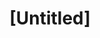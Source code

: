 ---
pid: rs398
title: "[Untitled]"
location_transcription: 
coordinates: "[-75.171717266773, 39.949424419148]"
zipcode: '19125'
gen_neighborhood: River Wards
neighborhood: Fishtown,Kensington
outside_phl: 
age: '31'
age_range: 30-39
instagram: 
image_file_name: rs_398.jpg
proposal_transcription: I am a Philadelphia Public School teacher.  Please give me
  something beautiful to view during the free time that I am not working to aid and
  improve our ailing society.  I agree with the message of the project, but not with
  the conceptual, unaesthetic form. Thanks
topic: Education,Environment,Neighborhoods
topic_summary: 0, 0, 0, 0
type: Sculpture Statue
keywords_other: Education
credit: 
image_labels: 
twitter: 
facebook: 
permalink: "/monuments/rs398/"
layout: item-page
---